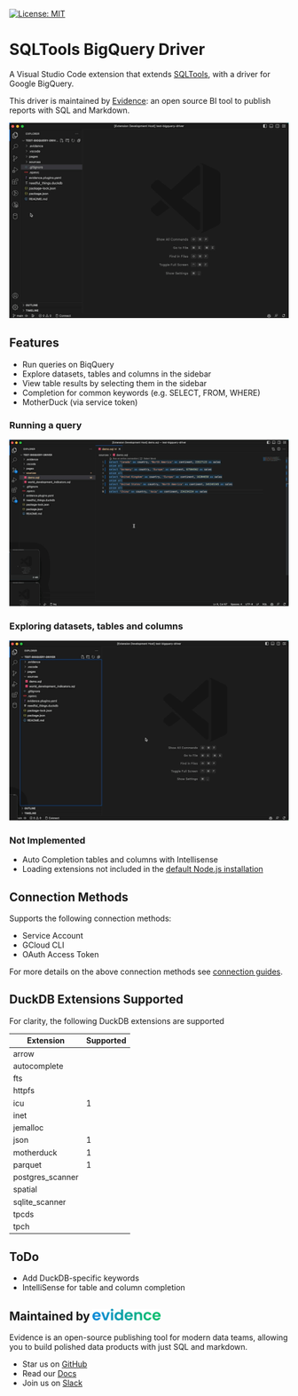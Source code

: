[![License: MIT](https://img.shields.io/badge/License-MIT-yellow.svg)](https://opensource.org/licenses/MIT)

# SQLTools BigQuery Driver

A Visual Studio Code extension that extends [SQLTools](https://marketplace.visualstudio.com/items?itemName=mtxr.sqltools), with a driver for Google BigQuery. 

This driver is maintained by [Evidence](https://evidence.dev): an open source BI tool to publish reports with SQL and Markdown.

![Connect DB](docs/images/connect-db.gif)

## Features

- Run queries on BiqQuery
- Explore datasets, tables and columns in the sidebar
- View table results by selecting them in the sidebar
- Completion for common keywords (e.g. SELECT, FROM, WHERE)
- MotherDuck (via service token)

### Running a query

![Run Query](docs/images/run-query.gif)

### Exploring datasets, tables and columns

![Explore DB](docs/images/db-explorer.gif)

### Not Implemented

- Auto Completion tables and columns with Intellisense
- Loading extensions not included in the [default Node.js installation](#DuckDB-Extensions-Supported)

## Connection Methods

Supports the following connection methods:
- Service Account
- GCloud CLI
- OAuth Access Token

For more details on the above connection methods see [connection guides](https://docs.evidence.dev/core-concepts/data-sources/#bigquery).

## DuckDB Extensions Supported

For clarity, the following DuckDB extensions are supported

| Extension        | Supported |
|------------------|-----------|
| arrow            |           |
| autocomplete     |           |
| fts              |           |
| httpfs           |           |
| icu              | 1         |
| inet             |           |
| jemalloc         |           |
| json             | 1         |
| motherduck       | 1         |
| parquet          | 1         |
| postgres_scanner |           |
| spatial          |           |
| sqlite_scanner   |           |
| tpcds            |           |
| tpch             |           |

## ToDo
- Add DuckDB-specific keywords
- IntelliSense for table and column completion

## Maintained by [<img src="docs/images/evidence.png"  style="height:1em;"/>](https://www.evidence.dev)

Evidence is an open-source publishing tool for modern data teams, allowing you to build polished data products with just SQL and markdown.
- Star us on [GitHub](https://github.com/evidence-dev/evidence)
- Read our [Docs](https://docs.evidence.dev)
- Join us on [Slack](https://join.slack.com/t/evidencedev/shared_invite/zt-uda6wp6a-hP6Qyz0LUOddwpXW5qG03Q)


